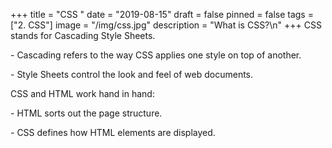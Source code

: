 +++
title = "CSS "
date = "2019-08-15"
draft = false
pinned = false
tags = ["2. CSS"]
image = "/img/css.jpg"
description = "What is CSS?\n"
+++
CSS stands for Cascading Style Sheets.

\- Cascading refers to the way CSS applies one style on top of another.

\- Style Sheets control the look and feel of web documents.



CSS and HTML work hand in hand:

\- HTML sorts out the page structure.

\- CSS defines how HTML elements are displayed.
